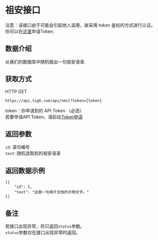 # 祖安接口
注意：该接口由于可能会引起他人滥用，故采用 token 鉴权的方式进行认证。   
你可以在[这里](/token-apply.html)申请Token.
## 数据介绍
从我们的数据库中随机输出一句祖安语录.
## 获取方式
HTTP GET
```
https://api.tzg6.com/api/nmsl?token={token}
```
token：你申请到的 API Token （必选）   
若要申请API Token，请前往[Token申请](https://api.tzg6.com/token-apply.html)
## 返回参数
``` id ```: 语句编号   
``` text ```: 随机选取到的祖安语录   
## 返回数据示例
```
[{
	"id": 1,
	"text": "这是一句用于文档的示例文字。"
}]
```
## 备注
若接口出现异常，将只返回``` status ```参数。   
``` status ```参数仅在接口出现异常时返回。